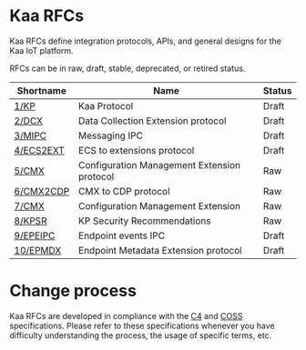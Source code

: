 # Kaa RFCs

Kaa RFCs define integration protocols, APIs, and general designs for the Kaa IoT platform.

RFCs can be in raw, draft, stable, deprecated, or retired status.

| Shortname                                                  | Name                                        | Status |
|------------------------------------------------------------|---------------------------------------------|--------|
| [1/KP](0001-kaa-protocol/README.md)                        | Kaa Protocol                                | Draft  |
| [2/DCX](0002-data-collection-extension/README.md)          | Data Collection Extension protocol          | Draft  |
| [3/MIPC](0003-messaging-ipc/README.md)                     | Messaging IPC                               | Draft  |
| [4/ECS2EXT](0004-ecs2ext-protocol/README.md)               | ECS to extensions protocol                  | Draft  |
| [5/CMX](0005-configuration-management-extension/README.md) | Configuration Management Extension protocol | Raw    |
| [6/CMX2CDP](0006-cmx2cdp-protocol/README.md)               | CMX to CDP protocol                         | Raw    |
| [7/CMX](0007-configuration-management-extension/README.md) | Configuration Management Extension          | Raw    |
| [8/KPSR](0008-security-recommendations/README.md)          | KP Security Recommendations                 | Raw    |
| [9/EPEIPC](0009-endpoint-events-ipc/README.md)             | Endpoint events IPC                         | Draft  |
| [10/EPMDX](0010-endpoint-metadata-extension/README.md)     | Endpoint Metadata Extension protocol        | Draft  |

# Change process

Kaa RFCs are developed in compliance with the [C4](https://rfc.zeromq.org/spec:42/C4/) and [COSS](https://rfc.unprotocols.org/spec:2/COSS/) specifications.
Please refer to these specifications whenever you have difficulty understanding the process, the usage of specific terms, etc.
